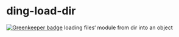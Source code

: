 # ding-load-dir

[![Greenkeeper badge](https://badges.greenkeeper.io/yidinghan/ding-load-dir.svg)](https://greenkeeper.io/)
loading files‘ module from dir into an object
